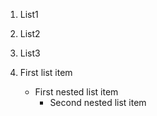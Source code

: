 1. List1
2. List2
3. List3



1. First list item
   - First nested list item
     - Second nested list item
